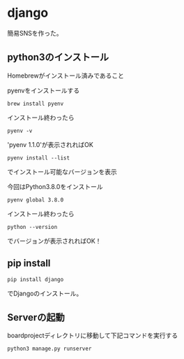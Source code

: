 # django

簡易SNSを作った。

## python3のインストール
Homebrewがインストール済みであること

pyenvをインストールする
```
brew install pyenv
```
インストール終わったら

```
pyenv -v
```

'pyenv 1.1.0'が表示されればOK

```
pyenv install --list
```
でインストール可能なバージョンを表示

今回はPython3.8.0をインストール

```
pyenv global 3.8.0
```

インストール終わったら

```
python --version
```
でバージョンが表示されればOK！


## pip install

```
pip install django
```

でDjangoのインストール。

## Serverの起動
boardprojectディレクトリに移動して下記コマンドを実行する

```
python3 manage.py runserver
```
